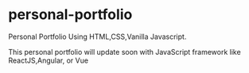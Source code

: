 # personal-portfolio
Personal Portfolio Using HTML,CSS,Vanilla Javascript.

This personal portfolio will update soon with JavaScript framework like ReactJS,Angular, or Vue
